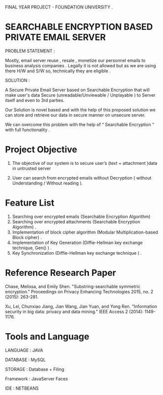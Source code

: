 FINAL YEAR PROJECT - FOUNDATION UNIVERSITY .


# SEARCHABLE ENCRYPTION BASED PRIVATE EMAIL SERVER

PROBLEM STATEMENT : 

Mostly, email server reuse , resale , monetize  our personnel emails to business analysis companies . Legally it is not allowed but as  we are using there H/W and S/W so, technically they are eligible .

SOLUTION : 

A Secure Private Email Server based on Searchable Encryption that will make user's data Secure (unreadable/Unviewable / Unplayable ) to Server itself and  even to 3rd parties.

Our Solution is novel based and with the help of this proposed solution we can store and retrieve  our data in secure manner on unsecure server.

We can overcome this problem with the help of “ Searchable Encryption “ with full functionality .
 
 
# Project Objective
1. The objective of our system is to secure user’s (text + attachment )data in untrusted server 

2. User can search from encrypted emails without Decryption ( without Understanding  / Without reading ). 

# Feature List

1. Searching over encrypted emails (Searchable Encryption Algorithm)
2. Searching over encrypted attachments (Searchable Encryption Algorithm) . 
3. Implementation of block cipher algorithm (Modular Multiplication-based Block cipher)  .
4. Implementation of Key Generation (Diffie-Hellman key exchange technique, Gen() )  .
5. Key Synchronization (Diffie-Hellman key exchange technique ) .

# Reference Research Paper

Chase, Melissa, and Emily Shen. "Substring-searchable symmetric encryption." Proceedings on Privacy Enhancing Technologies 2015, no. 2 (2015): 263-281.

Xu, Lei, Chunxiao Jiang, Jian Wang, Jian Yuan, and Yong Ren. "Information security in big data: privacy and data mining." IEEE Access 2 (2014): 1149-1176. 


# Tools and Language
LANGUAGE : JAVA

DATABASE : MySQL  

STORAGE : Database + Filing

Framework : JavaServer Faces

IDE : NETBEANS 

